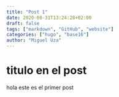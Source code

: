 ```yaml
---
title: "Post 1"
date: 2020-08-31T13:24:28+02:00
draft: false
tags: ["markdown", "GitHub", "website"]
categories: ["hugo", "base16"]
author: "Miguel Uza"
---
```


titulo en el post
=================
hola este es el primer post